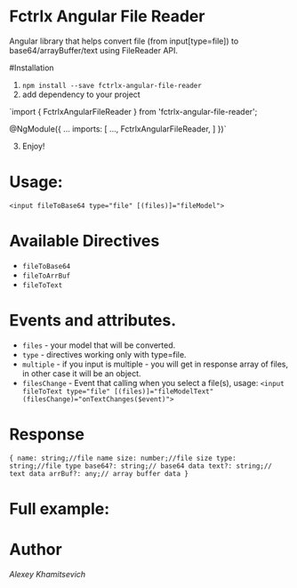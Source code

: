 # Fctrlx Angular File Reader
Angular library that helps convert file (from input[type=file]) to base64/arrayBuffer/text using FileReader API.

#Installation

1. `npm install --save fctrlx-angular-file-reader`
2. add dependency to your project

`import { FctrlxAngularFileReader } from 'fctrlx-angular-file-reader';

@NgModule({
  ...
  imports: [
    ...,
    FctrlxAngularFileReader,
  ]
})`

3. Enjoy!

# Usage:
`<input fileToBase64 type="file" [(files)]="fileModel">`

# Available Directives
- `fileToBase64`
- `fileToArrBuf`
- `fileToText`

# Events and attributes.
- `files` - your model that will be converted.
- `type` - directives working only with type=file.
- `multiple` - if you input is multiple - you will get in response array of files, in other case it will be an object.
- `filesChange` - Event that calling when you select a file(s), usage: `<input fileToText type="file" [(files)]="fileModelText" (filesChange)="onTextChanges($event)">`

# Response
`{
   name: string;//file name
   size: number;//file size
   type: string;//file type
   base64?: string;// base64 data
   text?: string;// text data
   arrBuf?: any;// array buffer data
 }`


# Full example:


# Author
_Alexey Khamitsevich_
